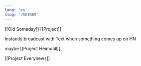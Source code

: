 ```yaml
---
lang: 'en'
slug: '/581B69'
---
```


[[Old Someday]] [[Project]]

Instantly broadcast with Text when something comes up on HN

maybe [[Project Heimdall]]

[[Project Everynews]]
